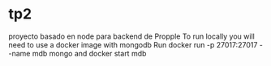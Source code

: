 # tp2
proyecto basado en node para backend de Propple
To run locally you will need to use a docker image with mongodb 
Run docker run  -p 27017:27017 --name mdb mongo 
and docker start mdb
